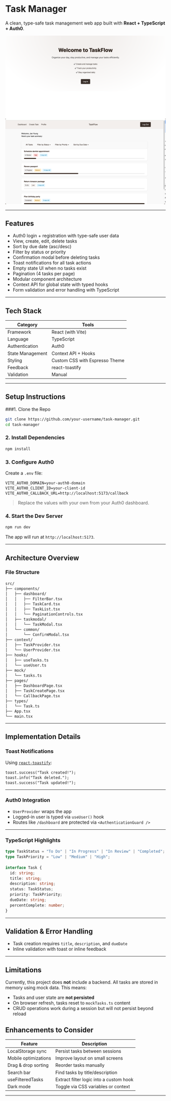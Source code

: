# Task Manager

A clean, type-safe task management web app built with **React + TypeScript + Auth0**.

![Home Page Screenshot](./screenshots/homepage.png)
![Dashboard Screenshot](./screenshots/dashboard.png)

---

## Features

- Auth0 login + registration with type-safe user data
- View, create, edit, delete tasks
- Sort by due date (asc/desc)
- Filter by status or priority
- Confirmation modal before deleting tasks
- Toast notifications for all task actions
- Empty state UI when no tasks exist
- Pagination (4 tasks per page)
- Modular component architecture
- Context API for global state with typed hooks
- Form validation and error handling with TypeScript

---

## Tech Stack

| Category         | Tools                          |
| ---------------- | ------------------------------ |
| Framework        | React (with Vite)              |
| Language         | TypeScript                     |
| Authentication   | Auth0                          |
| State Management | Context API + Hooks            |
| Styling          | Custom CSS with Espresso Theme |
| Feedback         | react-toastify                 |
| Validation       | Manual                         |

---

## Setup Instructions

###1. Clone the Repo

```bash
git clone https://github.com/your-username/task-manager.git
cd task-manager
```

### 2. Install Dependencies

```bash
npm install
```

### 3. Configure Auth0

Create a `.env` file:

```env
VITE_AUTH0_DOMAIN=your-auth0-domain
VITE_AUTH0_CLIENT_ID=your-client-id
VITE_AUTH0_CALLBACK_URL=http://localhost:5173/callback
```

> Replace the values with your own from your Auth0 dashboard.

### 4. Start the Dev Server

```bash
npm run dev
```

The app will run at `http://localhost:5173`.

---

## Architecture Overview

### File Structure

```
src/
├── components/
│   ├── dashboard/
│   │   ├── FilterBar.tsx
│   │   ├── TaskCard.tsx
│   │   ├── TaskList.tsx
│   │   └── PaginationControls.tsx
│   ├── taskmodal/
│   │   └── TaskModal.tsx
│   └── common/
│       └── ConfirmModal.tsx
├── context/
│   ├── TaskProvider.tsx
│   └── UserProvider.tsx
├── hooks/
│   ├── useTasks.ts
│   └── useUser.ts
├── mock/
│   └── tasks.ts
├── pages/
│   ├── DashboardPage.tsx
│   ├── TaskCreatePage.tsx
│   └── CallbackPage.tsx
├── types/
│   └── Task.ts
├── App.tsx
└── main.tsx
```

---

## Implementation Details

### Toast Notifications

Using [`react-toastify`](https://fkhadra.github.io/react-toastify):

```tsx
toast.success("Task created!");
toast.info("Task deleted.");
toast.success("Task updated!");
```

---

### Auth0 Integration

- `UserProvider` wraps the app
- Logged-in user is typed via `useUser()` hook
- Routes like `/dashboard` are protected via `<AuthenticationGuard />`

---

### TypeScript Highlights

```ts
type TaskStatus = "To Do" | "In Progress" | "In Review" | "Completed";
type TaskPriority = "Low" | "Medium" | "High";

interface Task {
  id: string;
  title: string;
  description: string;
  status: TaskStatus;
  priority: TaskPriority;
  dueDate: string;
  percentComplete: number;
}
```

---

## Validation & Error Handling

- Task creation requires `title`, `description`, and `dueDate`
- Inline validation with toast or inline feedback

---

## Limitations

Currently, this project does **not** include a backend. All tasks are stored in memory using mock data. This means:

- Tasks and user state are **not persisted**
- On browser refresh, tasks reset to `mockTasks.ts` content
- CRUD operations work during a session but will not persist beyond reload

## Enhancements to Consider

| Feature              | Description                             |
| -------------------- | --------------------------------------- |
| LocalStorage sync    | Persist tasks between sessions          |
| Mobile optimizations | Improve layout on small screens         |
| Drag & drop sorting  | Reorder tasks manually                  |
| Search bar           | Find tasks by title/description         |
| useFilteredTasks     | Extract filter logic into a custom hook |
| Dark mode            | Toggle via CSS variables or context     |

---
